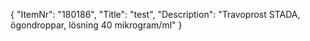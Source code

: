 {
  "ItemNr": "180186",
  "Title": "test",
  "Description": "Travoprost STADA, ögondroppar, lösning 40 mikrogram/ml"
}